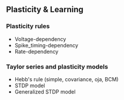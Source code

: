 ## Plasticity & Learning

### Plasticity rules
* Voltage-dependency
* Spike_timing-dependency
* Rate-dependency

### Taylor series and plasticity models
* Hebb's rule (simple, covariance, oja, BCM)
* STDP model
* Generalized STDP model


